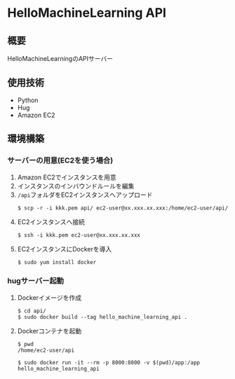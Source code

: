 # HelloMachineLearning API

## 概要
HelloMachineLearningのAPIサーバー

## 使用技術
- Python
- Hug
- Amazon EC2

## 環境構築
### サーバーの用意(EC2を使う場合)
1. Amazon EC2でインスタンスを用意
2. インスタンスのインバウンドルールを編集
3. `/api`フォルダをEC2インスタンスへアップロード
    ```
    $ scp -r -i kkk.pem api/ ec2-user@xx.xxx.xx.xxx:/home/ec2-user/api/
    ```
4. EC2インスタンスへ接続
    ```
    $ ssh -i kkk.pem ec2-user@xx.xxx.xx.xxx
    ```
5. EC2インスタンスにDockerを導入
    ```
    $ sudo yum install docker
    ```

### hugサーバー起動
1. Dockerイメージを作成
    ```
    $ cd api/
    $ sudo docker build --tag hello_machine_learning_api .
    ```
2. Dockerコンテナを起動
    ```
    $ pwd
    /home/ec2-user/api

    $ sudo docker run -it --rm -p 8000:8000 -v $(pwd)/app:/app hello_machine_learning_api
    ```
